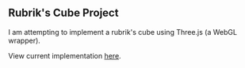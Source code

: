 ## Rubrik's Cube Project
I am attempting to implement a rubrik's cube using Three.js (a WebGL wrapper).

View current implementation [here](http://curtis017.github.io.).

